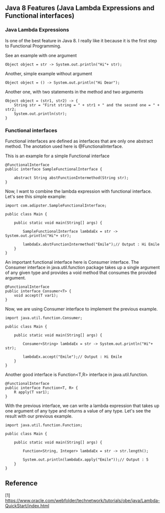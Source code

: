 ## Java 8 Features (Java Lambda Expressions and Functional interfaces)
### Java Lambda Expressions
Is one of the best feature in Java 8. I really like it because it is the first step to Functional Programming.

See an example with one argument
```
Object object = str -> System.out.println("Hi"+ str);
```

Another, simple example without argument
```
Object object = () -> System.out.println("Hi Dear");
```

Another one, with two statements in the method and two arguments
```
Object object = (str1, str2) -> {
	String str = "First string = " + str1 + " and the second one = " + str2;
	System.out.println(str);
}
```

### Functional interfaces
Functional interfaces are defined as interfaces that are only one abstract method. The anotation used here is @FunctionalInterface.

This is an example for a simple Functional interface
```
@FunctionalInterface
public interface SampleFunctionalInterface {

    abstract String abstFunctionIntermethod(String str);
}
```

Now, I want to combine the lambda expression with functional interface. Let's see this simple example:
```
import com.adipster.SampleFunctionalInterface;

public class Main {

	public static void main(String[] args) {

		SampleFunctionalInterface lambdaEx = str -> System.out.println("Hi"+ str);

		lambdaEx.abstFunctionIntermethod("Emile");// Output : Hi Emile
	}
}
```

An important functional interface here is Consumer<T> interface. 
The Consumer<T> interface in java.util.function package takes up a single argument of any given type and provides a void method that consumes the provided argument.
```
@FunctionalInterface
public interface Consumer<T> {
    void accept(T var1);
}
```

Now, we are using Consumer interface to implement the previous example.
```
import java.util.function.Consumer;

public class Main {

	public static void main(String[] args) {

		Consumer<String> lambdaEx = str -> System.out.println("Hi"+ str);

		lambdaEx.accept("Emile");// Output : Hi Emile
	}
}
```

Another good interface is Function<T,R> interface in  java.util.function. 
```
@FunctionalInterface
public interface Function<T, R> {
    R apply(T var1);
}
```

With the previous interface, we can write a lambda expression that takes up one argument of any type and returns a value of any type.
Let's see the result with our previous example.
```
import java.util.function.Function;

public class Main {

	public static void main(String[] args) {

		Function<String, Integer> lambdaEx = str -> str.length();

		System.out.println(lambdaEx.apply("Emile"));// Output : 5
	}
}
```
## Reference
[1] https://www.oracle.com/webfolder/technetwork/tutorials/obe/java/Lambda-QuickStart/index.html
